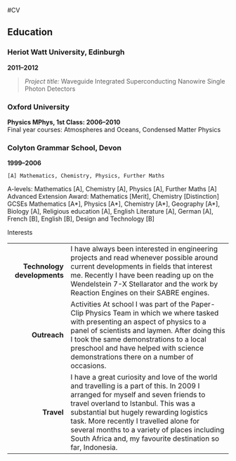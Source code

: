 #CV

Education
---------


### Heriot Watt University, Edinburgh
**2011–2012** 
> *Project title:* Waveguide Integrated Superconducting Nanowire Single Photon Detectors

### Oxford University
**Physics MPhys, 1st Class: 2006–2010**  
Final year courses: Atmospheres and Oceans, Condensed Matter Physics

### Colyton Grammar School, Devon

**1999–2006** 
```
[A] Mathematics, Chemistry, Physics, Further Maths
```
A-levels: Mathematics [A], Chemistry [A], Physics [A], Further Maths [A]
Advanced Extension Award: Mathematics [Merit], Chemistry [Distinction]
GCSEs Mathematics [A*], Physics [A*], Chemistry [A*], Geography [A*], Biology [A],
Religious education [A], English Literature [A], German [A], French [B], English [B],
Design and Technology [B]

Interests

|  |  |
| -------: | :---------- |
| **Technology developments** |  I have always been interested in engineering projects and read whenever possible around current developments in fields that interest me. Recently I have been reading up on the Wendelstein 7-X Stellarator and the work by Reaction Engines on their SABRE engines.|
| **Outreach** | Activities At school I was part of the Paper-Clip Physics Team in which we where tasked with presenting an aspect of physics to a panel of scientists and laymen. After doing this I took the same demonstrations to a local preschool and have helped with science demonstrations there on a number of occasions. |
| **Travel** | I have a great curiosity and love of the world and travelling is a part of this. In 2009 I arranged for myself and seven friends to travel overland to Istanbul. This was a substantial but hugely rewarding logistics task. More recently I travelled alone for several months to a variety of places including South Africa and, my favourite destination so far, Indonesia. |